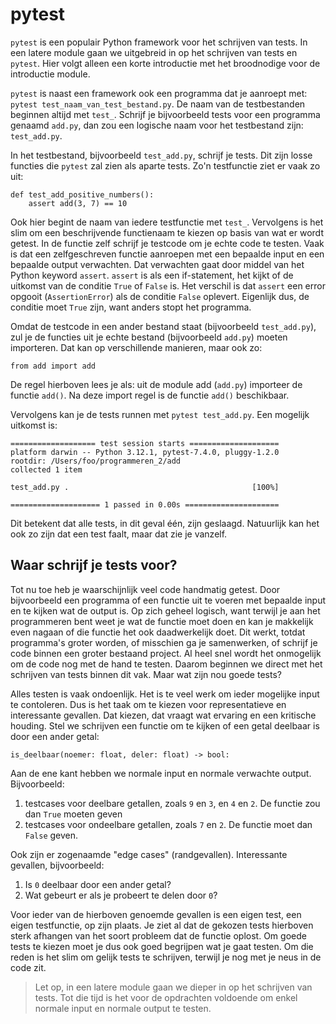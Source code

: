 # pytest

`pytest` is een populair Python framework voor het schrijven van tests. In een latere module gaan we uitgebreid in op het schrijven van tests en `pytest`. Hier volgt alleen een korte introductie met het broodnodige voor de introductie module.

`pytest` is naast een framework ook een programma dat je aanroept met: `pytest test_naam_van_test_bestand.py`. De naam van de testbestanden beginnen altijd met `test_`. Schrijf je bijvoorbeeld tests voor een programma genaamd `add.py`, dan zou een logische naam voor het testbestand zijn: `test_add.py`.

In het testbestand, bijvoorbeeld `test_add.py`, schrijf je tests. Dit zijn losse functies die `pytest` zal zien als aparte tests. Zo'n testfunctie ziet er vaak zo uit:

    def test_add_positive_numbers():
        assert add(3, 7) == 10

Ook hier begint de naam van iedere testfunctie met `test_`. Vervolgens is het slim om een beschrijvende functienaam te kiezen op basis van wat er wordt getest. In de functie zelf schrijf je testcode om je echte code te testen. Vaak is dat een zelfgeschreven functie aanroepen met een bepaalde input en een bepaalde output verwachten. Dat verwachten gaat door middel van het Python keyword `assert`. `assert` is als een if-statement, het kijkt of de uitkomst van de conditie `True` of `False` is. Het verschil is dat `assert` een error opgooit (`AssertionError`) als de conditie `False` oplevert. Eigenlijk dus, de conditie moet `True` zijn, want anders stopt het programma.

Omdat de testcode in een ander bestand staat (bijvoorbeeld `test_add.py`), zul je de functies uit je echte bestand (bijvoorbeeld `add.py`) moeten importeren. Dat kan op verschillende manieren, maar ook zo:

    from add import add

De regel hierboven lees je als: uit de module add (`add.py`) importeer de functie `add()`. Na deze import regel is de functie `add()` beschikbaar.

Vervolgens kan je de tests runnen met `pytest test_add.py`. Een mogelijk uitkomst is:

    =================== test session starts ====================
    platform darwin -- Python 3.12.1, pytest-7.4.0, pluggy-1.2.0
    rootdir: /Users/foo/programmeren_2/add
    collected 1 item                            

    test_add.py .                                         [100%]

    ==================== 1 passed in 0.00s =====================

Dit betekent dat alle tests, in dit geval één, zijn geslaagd. Natuurlijk kan het ook zo zijn dat een test faalt, maar dat zie je vanzelf.

## Waar schrijf je tests voor?

Tot nu toe heb je waarschijnlijk veel code handmatig getest. Door bijvoorbeeld een programma of een functie uit te voeren met bepaalde input en te kijken wat de output is. Op zich geheel logisch, want terwijl je aan het programmeren bent weet je wat de functie moet doen en kan je makkelijk even nagaan of die functie het ook daadwerkelijk doet. Dit werkt, totdat programma's groter worden, of misschien ga je samenwerken, of schrijf je code binnen een groter bestaand project. Al heel snel wordt het onmogelijk om de code nog met de hand te testen. Daarom beginnen we direct met het schrijven van tests binnen dit vak. Maar wat zijn nou goede tests?

Alles testen is vaak ondoenlijk. Het is te veel werk om ieder mogelijke input te contoleren. Dus is het taak om te kiezen voor representatieve en interessante gevallen. Dat kiezen, dat vraagt wat ervaring en een kritische houding. Stel we schrijven een functie om te kijken of een getal deelbaar is door een ander getal:

    is_deelbaar(noemer: float, deler: float) -> bool:

Aan de ene kant hebben we normale input en normale verwachte output. Bijvoorbeeld:

1. testcases voor deelbare getallen, zoals `9` en `3`, en `4` en `2`. De functie zou dan `True` moeten geven
2. testcases voor ondeelbare getallen, zoals `7` en `2`. De functie moet dan `False` geven.

Ook zijn er zogenaamde "edge cases" (randgevallen). Interessante gevallen, bijvoorbeeld:

1. Is `0` deelbaar door een ander getal?
2. Wat gebeurt er als je probeert te delen door `0`?

Voor ieder van de hierboven genoemde gevallen is een eigen test, een eigen testfunctie, op zijn plaats. Je ziet al dat de gekozen tests hierboven sterk afhangen van het soort probleem dat de functie oplost. Om goede tests te kiezen moet je dus ook goed begrijpen wat je gaat testen. Om die reden is het slim om gelijk tests te schrijven, terwijl je nog met je neus in de code zit.

> Let op, in een latere module gaan we dieper in op het schrijven van tests. Tot die tijd is het voor de opdrachten voldoende om enkel normale input en normale output te testen.